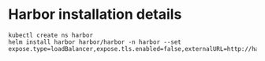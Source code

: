 # Harbor installation details

```
kubectl create ns harbor
helm install harbor harbor/harbor -n harbor --set expose.type=loadBalancer,expose.tls.enabled=false,externalURL=http://harbor.tanzu.alexguedes.com
```